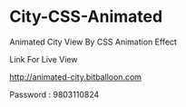# City-CSS-Animated
Animated City View By CSS Animation Effect

Link For Live View 

http://animated-city.bitballoon.com

Password : 9803110824
